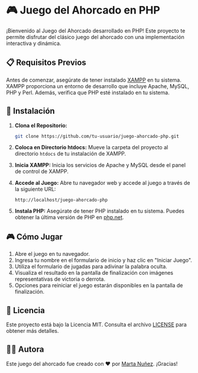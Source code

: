 # 🎮 Juego del Ahorcado en PHP

¡Bienvenido al Juego del Ahorcado desarrollado en PHP! Este proyecto te permite disfrutar del clásico juego del ahorcado con una implementación interactiva y dinámica.

## 📋 Requisitos Previos

Antes de comenzar, asegúrate de tener instalado [XAMPP](https://www.apachefriends.org/index.html) en tu sistema. XAMPP proporciona un entorno de desarrollo que incluye Apache, MySQL, PHP y Perl. Además, verifica que PHP esté instalado en tu sistema.

## 🚀 Instalación

1. **Clona el Repositorio:**
   ```bash
   git clone https://github.com/tu-usuario/juego-ahorcado-php.git
   ```

2. **Coloca en Directorio htdocs:**
   Mueve la carpeta del proyecto al directorio `htdocs` de tu instalación de XAMPP.

3. **Inicia XAMPP:**
   Inicia los servicios de Apache y MySQL desde el panel de control de XAMPP.

4. **Accede al Juego:**
   Abre tu navegador web y accede al juego a través de la siguiente URL:
   ```
   http://localhost/juego-ahorcado-php
   ```

5. **Instala PHP:**
   Asegúrate de tener PHP instalado en tu sistema. Puedes obtener la última versión de PHP en [php.net](https://www.php.net/).

## 🎮 Cómo Jugar

1. Abre el juego en tu navegador.
2. Ingresa tu nombre en el formulario de inicio y haz clic en "Iniciar Juego".
3. Utiliza el formulario de jugadas para adivinar la palabra oculta.
4. Visualiza el resultado en la pantalla de finalización con imágenes representativas de victoria o derrota.
5. Opciones para reiniciar el juego estarán disponibles en la pantalla de finalización.

## 📄 Licencia

Este proyecto está bajo la Licencia MIT. Consulta el archivo [LICENSE](LICENSE) para obtener más detalles.

## 👩‍💻 Autora

Este juego del ahorcado fue creado con ❤️ por <a href="https://github.com/martanuan" target="_blank">Marta Nuñez</a>. ¡Gracias!
